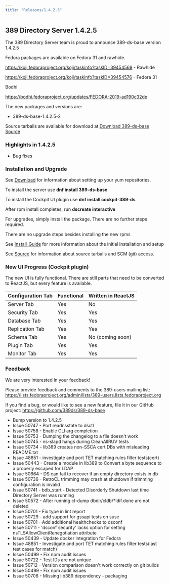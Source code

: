 ```yaml
---
title: "Releases/1.4.2.5"
---
```


389 Directory Server 1.4.2.5
-----------------------------

The 389 Directory Server team is proud to announce 389-ds-base version 1.4.2.5

Fedora packages are available on Fedora 31 and rawhide.

<https://koji.fedoraproject.org/koji/taskinfo?taskID=39454569> - Rawhide

<https://koji.fedoraproject.org/koji/taskinfo?taskID=39454576> - Fedora 31

Bodhi

<https://bodhi.fedoraproject.org/updates/FEDORA-2019-ad190c32de>

The new packages and versions are:

- 389-ds-base-1.4.2.5-2

Source tarballs are available for download at [Download 389-ds-base Source](https://releases.pagure.org/389-ds-base/389-ds-base-1.4.2.5.tar.bz2)

### Highlights in 1.4.2.5

- Bug fixes

### Installation and Upgrade 

See [Download](../download.html) for information about setting up your yum repositories.

To install the server use **dnf install 389-ds-base**

To install the Cockpit UI plugin use **dnf install cockpit-389-ds**

After rpm install completes, run **dscreate interactive**

For upgrades, simply install the package.  There are no further steps required.

There are no upgrade steps besides installing the new rpms 

See [Install\_Guide](../howto/howto-install-389.html) for more information about the initial installation and setup

See [Source](../development/source.html) for information about source tarballs and SCM (git) access.

### New UI Progress (Cockpit plugin)

The new UI is fully functional.  There are still parts that need to be converted to ReactJS, but every feature is available.

|Configuration Tab  |Functional  |Written in ReactJS |
|-------------------|------------|-------------------|
|Server Tab         |Yes         |No                 |
|Security Tab       |Yes         |Yes                |
|Database Tab       |Yes         |Yes                |
|Replication Tab    |Yes         |Yes                |
|Schema Tab         |Yes         |No (coming soon)   |
|Plugin Tab         |Yes         |Yes                |
|Monitor Tab        |Yes         |Yes                |


### Feedback

We are very interested in your feedback!

Please provide feedback and comments to the 389-users mailing list: <https://lists.fedoraproject.org/admin/lists/389-users.lists.fedoraproject.org>

If you find a bug, or would like to see a new feature, file it in our GitHub project: <https://github.com/389ds/389-ds-base>

- Bump version to 1.4.2.5
- Issue 50747 - Port readnsstate to dsctl
- Issue 50758 - Enable CLI arg completion
- Issue 50753 - Dumping the changelog to a file doesn't work
- Issue 50745 - ns-slapd hangs during CleanAllRUV tests
- Issue 50734 - lib389 creates non-SSCA cert DBs with misleading README.txt
- Issue 48851 - investigate and port TET matching rules filter tests(cert)
- Issue 50443 - Create a module in lib389 to Convert a byte sequence to a properly escaped for LDAP
- Issue 50664 - DS can fail to recover if an empty directory exists in db
- Issue 50736 - RetroCL trimming may crash at shutdown if trimming configuration is invalid
- Issue 50741 - bdb_start - Detected Disorderly Shutdown last time Directory Server was running
- Issue 50572 - After running cl-dump dbdir/cldb/*ldif.done are not deleted
- Issue 50701 - Fix type in lint report
- Issue 50729 - add support for gssapi tests on suse
- Issue 50701 - Add additional healthchecks to dsconf
- Issue 50711 - 'dsconf security' lacks option for setting nsTLSAllowClientRenegotiation attribute
- Issue 50439 - Update docker integration for Fedora
- Issue 48851 - Investigate and port TET matching rules filter tests(last test cases for match)
- Issue 50499 - Fix npm audit issues
- Issue 50722 - Test IDs are not unique
- Issue 50712 - Version comparison doesn't work correctly on git builds
- Issue 50499 - Fix npm audit issues
- Issue 50706 - Missing lib389 dependency - packaging



